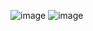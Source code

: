 ![image](https://github.com/Dhanashree-Raut/Frontend-Development/assets/78204904/801e239f-9545-4de7-8b9f-aa210f9bf194)
![image](https://github.com/Dhanashree-Raut/Frontend-Development/assets/78204904/c46e856b-16ae-4754-97b2-27eea19eb16f)
